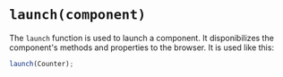 # `launch(component)`
The `launch` function is used to launch a component. It disponibilizes the component's methods and properties to the browser. It is used like this:
```javascript
launch(Counter);
```